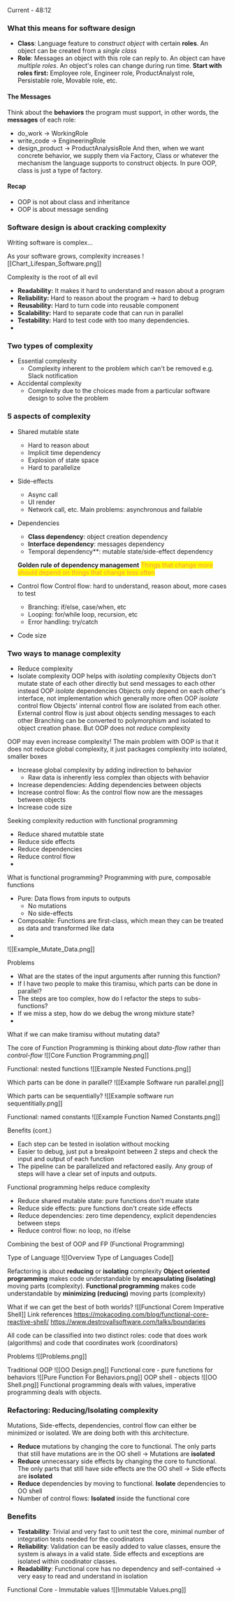 Current - 48:12
### What this means for software design
- **Class**: Language feature to *construct object* with certain **roles**. An object can be created from a *single class*
- **Role**: Messages an object with this role can reply to. An object can have *multiple roles*. An object's roles can change during run time.
**Start with roles first:** Employee role, Engineer role, ProductAnalyst role, Persistable role, Movable role, etc.

#### The Messages
Think about the **behaviors** the program must support, in other words, the **messages** of each role:
- do_work -> WorkingRole
- write_code -> EngineeringRole
- design_product -> ProductAnalysisRole
And then, when we want concrete behavior, we supply them via Factory, Class or whatever the mechanism the language supports to construct objects. In pure OOP, class is just a type of factory.

#### Recap
- OOP is not about class and inheritance
- OOP is about message sending
### Software design is about cracking complexity
Writing software is complex...

As your software grows, complexity increases
![[Chart_Lifespan_Software.png]]

Complexity is the root of all evil
- **Readability:** It makes it hard to understand and reason about a program
- **Reliability:** Hard to reason about the program -> hard to debug
- **Reusability:** Hard to turn code into reusable component
- **Scalability:** Hard to separate code that can run in parallel
- **Testability:** Hard to test code with too many dependencies.
- 

### Two types of complexity
- Essential complexity
     - Complexity inherent to the problem which can't be removed e.g. Slack notification
- Accidental complexity
     - Complexity due to the choices made from a particular software design to solve the problem

### 5 aspects of complexity
- Shared mutable state
     - Hard to reason about
     - Implicit time dependency
     - Explosion of state space
     - Hard to parallelize
- Side-effects
     - Async call
     - UI render
     - Network call, etc.
     Main problems: asynchronous and failable
- Dependencies
    -  **Class dependency**: object creation dependency
    - **Interface dependency**: messages dependency
    - Temporal dependency**: mutable state/side-effect dependency
    
    **Golden rule of dependency management**
    <mark style="color: #FF5582A6;">Things that change more should depend on things that change less often</mark>
- Control flow
    Control flow: hard to understand, reason about, more cases to test
    - Branching: if/else, case/when, etc
    - Looping: for/while loop, recursion, etc
    - Error handling: try/catch
- Code size


### Two ways to manage complexity
- Reduce complexity
- Isolate complexity
OOP helps with *isolating* complexity
Objects don't mutate state of each other directly but send messages to each other instead
OOP *isolate* dependencies
Objects only depend on each other's interface, not implementation which generally more often
OOP *isolate* control flow
Objects' internal control flow are isolated from each other. External control flow is just about objects sending messages to each other
Branching can be converted to polymorphism and isolated to object creation phase.
But OOP does not *reduce* complexity

OOP may even increase complexity!
The main problem with OOP is that it does not reduce global complexity, it just packages complexity into isolated, smaller boxes
- Increase global complexity by adding indirection to behavior
     - Raw data is inherently less complex than objects with behavior
- Increase dependencies: Adding dependencies between objects
- Increase control flow: As the control flow now are the messages between objects
- Increase code size

Seeking complexity reduction with functional programming
- Reduce shared mutatble state
- Reduce side effects
- Reduce dependencies
- Reduce control flow
- 

What is functional programming?
Programming with pure, composable functions
- Pure: Data flows from inputs to outputs
     - No mutations
     - No side-effects
- Composable: Functions are first-class, which mean they can be treated as data and transformed like data
- 
![[Example_Mutate_Data.png]]

Problems
- What are the states of the input arguments after running this function?
- If I have two people to make this tiramisu, which parts can be done in parallel?
- The steps are too complex, how do I refactor the steps to subs-functions?
- If we miss a step, how do we debug the wrong mixture state?
- 
What if  we can make tiramisu without mutating data?

The core of Function Programming is thinking about *data-flow* rather than *control-flow*
![[Core Function Programming.png]]

Functional: nested functions
![[Example Nested Functions.png]]

Which parts can be done in parallel?
![[Example Software run parallel.png]]

Which parts can be sequentially?
![[Example software run sequentitially.png]]

Functional: named constants
![[Example Function Named Constants.png]]

Benefits (cont.)
- Each step can be tested in isolation without mocking
- Easier to debug, just put a breakpoint between 2 steps and check the input and output of each function
- The pipeline can be parallelized and refactored easily. Any group of steps will have a clear set of inputs and outputs.

Functional programming helps reduce complexity
- Reduce shared mutable state: pure functions don't muate state
- Reduce side effects: pure functions don't create side effects 
- Reduce dependencies: zero time dependency, explicit dependencies between steps
- Reduce control flow: no loop, no if/else

Combining the best of OOP and FP (Functional Programming)

Type of Language
![[Overview Type of Languages Code]]

Refactoring is about **reducing** or **isolating** complexity
**Object oriented programming** makes code understandable by **encapsulating (isolating)** moving parts (complexity).
**Functional programming** makes code understandable by **minimizing (reducing)** moving parts (complexity)


What if we can get the best of both worlds?
![[Functional Corem Imperative Shell]]
Link references
https://mokacoding.com/blog/functional-core-reactive-shell/
https://www.destroyallsoftware.com/talks/boundaries

All code can be classified into two distinct roles: code that does work (algorithms) and code that coordinates work (coordinators)

Problems
![[Problems.png]]

Traditional OOP
![[OO Design.png]]
Functional core - pure functions for behaviors
![[Pure Function For Behaviors.png]]
OOP shell - objects
![[OO Shell.png]]
Functional programming deals with values, imperative programming deals with objects.

### Refactoring: Reducing/Isolating complexity
Mutations, Side-effects, dependencies, control flow can either be minimized or isolated. We are doing both with this architecture.
- **Reduce** mutations by changing the core to functional. The only parts that still have mutations are in the OO shell -> Mutations are **isolated**
- **Reduce** unnecessary side effects by changing the core to functional. The only parts that still have side effects are the OO shell -> Side effects are **isolated**
- **Reduce** dependencies by moving to functional. **Isolate** dependencies to OO shell
- Number of control flows: **Isolated** inside the functional core

### Benefits
- **Testability**: Trivial and very fast to unit test the core, minimal number of integration tests needed for the coodinators
- **Reliability**: Validation can be easily added to value classes, ensure the system is always in a valid state. Side effects and exceptions are isolated within coodinator classes.
- **Readability**: Functional core has no dependency and self-contained -> very easy to read and understand in isolation

Functional Core - Immutable values
![[Immutable Values.png]]
